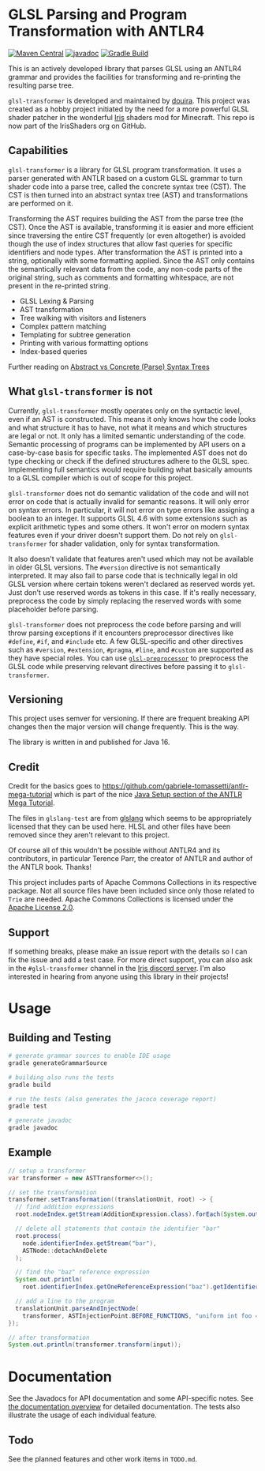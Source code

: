 # GLSL Parsing and Program Transformation with ANTLR4

[![Maven Central](https://maven-badges.herokuapp.com/maven-central/io.github.douira/glsl-transformer/badge.svg)](https://maven-badges.herokuapp.com/maven-central/io.github.douira/glsl-transformer)
[![javadoc](https://javadoc.io/badge2/io.github.douira/glsl-transformer/javadoc.svg)](https://javadoc.io/doc/io.github.douira/glsl-transformer)
[![Gradle Build](https://github.com/douira/glsl-transformer/actions/workflows/gradle.yml/badge.svg)](https://github.com/douira/glsl-transformer/actions/workflows/gradle.yml)

This is an actively developed library that parses GLSL using an ANTLR4 grammar and provides the facilities for transforming and re-printing the resulting parse tree.

`glsl-transformer` is developed and maintained by [douira](https://github.com/douira). This project was created as a hobby project initiated by the need for a more powerful GLSL shader patcher in the wonderful [Iris](https://github.com/IrisShaders/Iris/) shaders mod for Minecraft. This repo is now part of the IrisShaders org on GitHub.

## Capabilities

`glsl-transformer` is a library for GLSL program transformation. It uses a parser generated with ANTLR based on a custom GLSL grammar to turn shader code into a parse tree, called the concrete syntax tree (CST). The CST is then turned into an abstract syntax tree (AST) and transformations are performed on it.

Transforming the AST requires building the AST from the parse tree (the CST). Once the AST is available, transforming it is easier and more efficient since traversing the entire CST frequently (or even altogether) is avoided though the use of index structures that allow fast queries for specific identifiers and node types. After transformation the AST is printed into a string, optionally with some formatting applied. Since the AST only contains the semantically relevant data from the code, any non-code parts of the original string, such as comments and formatting whitespace, are not present in the re-printed string.

- GLSL Lexing & Parsing
- AST transformation
- Tree walking with visitors and listeners
- Complex pattern matching
- Templating for subtree generation
- Printing with various formatting options
- Index-based queries

Further reading on [Abstract vs Concrete (Parse) Syntax Trees](https://eli.thegreenplace.net/2009/02/16/abstract-vs-concrete-syntax-trees/)

## What `glsl-transformer` is not

Currently, `glsl-transformer` mostly operates only on the syntactic level, even if an AST is constructed. This means it only knows how the code looks and what structure it has to have, not what it means and which structures are legal or not. It only has a limited semantic understanding of the code. Semantic processing of programs can be implemented by API users on a case-by-case basis for specific tasks. The implemented AST does not do type checking or check if the defined structures adhere to the GLSL spec. Implementing full semantics would require building what basically amounts to a GLSL compiler which is out of scope for this project.

`glsl-transformer` does not do semantic validation of the code and will not error on code that is actually invalid for semantic reasons. It will only error on syntax errors. In particular, it will not error on type errors like assigning a boolean to an integer. It supports GLSL 4.6 with some extensions such as explicit arithmetic types and some others. It won't error on modern syntax features even if your driver doesn't support them. Do not rely on `glsl-transformer` for shader validation, only for syntax transformation.

It also doesn't validate that features aren't used which may not be available in older GLSL versions. The `#version` directive is not semantically interpreted. It may also fail to parse code that is technically legal in old GLSL version where certain tokens weren't declared as reserved words yet. Just don't use reserved words as tokens in this case. If it's really necessary, preprocess the code by simply replacing the reserved words with some placeholder before parsing.

`glsl-transformer` does not preprocess the code before parsing and will throw parsing exceptions if it encounters preprocessor directives like `#define`, `#if`, and `#include` etc. A few GLSL-specific and other directives such as `#version`, `#extension`, `#pragma`, `#line`, and `#custom` are supported as they have special roles. You can use [`glsl-preprocessor`](https://github.com/IrisShaders/glsl-preprocessor) to preprocess the GLSL code while preserving relevant directives before passing it to `glsl-transformer`.

## Versioning

This project uses semver for versioning. If there are frequent breaking API changes then the major version will change frequently. This is the way.

The library is written in and published for Java 16.

## Credit

Credit for the basics goes to https://github.com/gabriele-tomassetti/antlr-mega-tutorial which is part of the nice [Java Setup section of the ANTLR Mega Tutorial](https://tomassetti.me/antlr-mega-tutorial/#java-setup).

The files in `glslang-test` are from [glslang](https://github.com/KhronosGroup/glslang/tree/master/Test) which seems to be appropriately licensed that they can be used here. HLSL and other files have been removed since they aren't relevant to this project.

Of course all of this wouldn't be possible without ANTLR4 and its contributors, in particular Terence Parr, the creator of ANTLR and author of the ANTLR book. Thanks!

This project includes parts of Apache Commons Collections in its respective package. Not all source files have been included since only those related to `Trie` are needed. Apache Commons Collections is licensed under the [Apache License 2.0](https://www.apache.org/licenses/LICENSE-2.0).

## Support

If something breaks, please make an issue report with the details so I can fix the issue and add a test case. For more direct support, you can also ask in the `#glsl-transformer` channel in the [Iris discord server](https://discord.gg/jQJnav2jPu). I'm also interested in hearing from anyone using this library in their projects!

# Usage

## Building and Testing

```bash
# generate grammar sources to enable IDE usage
gradle generateGrammarSource

# building also runs the tests
gradle build

# run the tests (also generates the jacoco coverage report)
gradle test

# generate javadoc
gradle javadoc
```

## Example

```java
// setup a transformer
var transformer = new ASTTransformer<>();

// set the transformation
transformer.setTransformation((translationUnit, root) -> {
  // find addition expressions
  root.nodeIndex.getStream(AdditionExpression.class).forEach(System.out::println);

  // delete all statements that contain the identifier "bar"
  root.process(
    node.identifierIndex.getStream("bar"),
    ASTNode::detachAndDelete
  );

  // find the "baz" reference expression
  System.out.println(
    root.identifierIndex.getOneReferenceExpression("baz").getIdentifier().getName());

  // add a line to the program
  translationUnit.parseAndInjectNode(
    transformer, ASTInjectionPoint.BEFORE_FUNCTIONS, "uniform int foo = 4;");
});

// after transformation
System.out.println(transformer.transform(input));
```

# Documentation

See the Javadocs for API documentation and some API-specific notes. See [the documentation overview](docs/overview.md) for detailed documentation. The tests also illustrate the usage of each individual feature.

## Todo

See the planned features and other work items in `TODO.md`.

